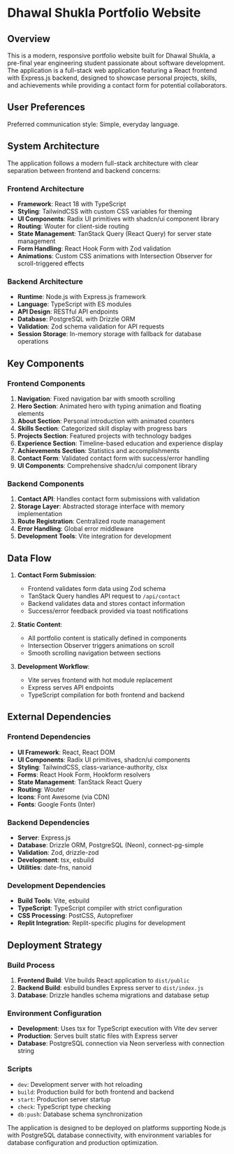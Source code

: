 # Dhawal Shukla Portfolio Website

## Overview

This is a modern, responsive portfolio website built for Dhawal Shukla, a pre-final year engineering student passionate about software development. The application is a full-stack web application featuring a React frontend with Express.js backend, designed to showcase personal projects, skills, and achievements while providing a contact form for potential collaborators.

## User Preferences

Preferred communication style: Simple, everyday language.

## System Architecture

The application follows a modern full-stack architecture with clear separation between frontend and backend concerns:

### Frontend Architecture
- **Framework**: React 18 with TypeScript
- **Styling**: TailwindCSS with custom CSS variables for theming
- **UI Components**: Radix UI primitives with shadcn/ui component library
- **Routing**: Wouter for client-side routing
- **State Management**: TanStack Query (React Query) for server state management
- **Form Handling**: React Hook Form with Zod validation
- **Animations**: Custom CSS animations with Intersection Observer for scroll-triggered effects

### Backend Architecture
- **Runtime**: Node.js with Express.js framework
- **Language**: TypeScript with ES modules
- **API Design**: RESTful API endpoints
- **Database**: PostgreSQL with Drizzle ORM
- **Validation**: Zod schema validation for API requests
- **Session Storage**: In-memory storage with fallback for database operations

## Key Components

### Frontend Components
1. **Navigation**: Fixed navigation bar with smooth scrolling
2. **Hero Section**: Animated hero with typing animation and floating elements
3. **About Section**: Personal introduction with animated counters
4. **Skills Section**: Categorized skill display with progress bars
5. **Projects Section**: Featured projects with technology badges
6. **Experience Section**: Timeline-based education and experience display
7. **Achievements Section**: Statistics and accomplishments
8. **Contact Form**: Validated contact form with success/error handling
9. **UI Components**: Comprehensive shadcn/ui component library

### Backend Components
1. **Contact API**: Handles contact form submissions with validation
2. **Storage Layer**: Abstracted storage interface with memory implementation
3. **Route Registration**: Centralized route management
4. **Error Handling**: Global error middleware
5. **Development Tools**: Vite integration for development

## Data Flow

1. **Contact Form Submission**:
   - Frontend validates form data using Zod schema
   - TanStack Query handles API request to `/api/contact`
   - Backend validates data and stores contact information
   - Success/error feedback provided via toast notifications

2. **Static Content**:
   - All portfolio content is statically defined in components
   - Intersection Observer triggers animations on scroll
   - Smooth scrolling navigation between sections

3. **Development Workflow**:
   - Vite serves frontend with hot module replacement
   - Express serves API endpoints
   - TypeScript compilation for both frontend and backend

## External Dependencies

### Frontend Dependencies
- **UI Framework**: React, React DOM
- **UI Components**: Radix UI primitives, shadcn/ui components
- **Styling**: TailwindCSS, class-variance-authority, clsx
- **Forms**: React Hook Form, Hookform resolvers
- **State Management**: TanStack React Query
- **Routing**: Wouter
- **Icons**: Font Awesome (via CDN)
- **Fonts**: Google Fonts (Inter)

### Backend Dependencies
- **Server**: Express.js
- **Database**: Drizzle ORM, PostgreSQL (Neon), connect-pg-simple
- **Validation**: Zod, drizzle-zod
- **Development**: tsx, esbuild
- **Utilities**: date-fns, nanoid

### Development Dependencies
- **Build Tools**: Vite, esbuild
- **TypeScript**: TypeScript compiler with strict configuration
- **CSS Processing**: PostCSS, Autoprefixer
- **Replit Integration**: Replit-specific plugins for development

## Deployment Strategy

### Build Process
1. **Frontend Build**: Vite builds React application to `dist/public`
2. **Backend Build**: esbuild bundles Express server to `dist/index.js`
3. **Database**: Drizzle handles schema migrations and database setup

### Environment Configuration
- **Development**: Uses tsx for TypeScript execution with Vite dev server
- **Production**: Serves built static files with Express server
- **Database**: PostgreSQL connection via Neon serverless with connection string

### Scripts
- `dev`: Development server with hot reloading
- `build`: Production build for both frontend and backend
- `start`: Production server startup
- `check`: TypeScript type checking
- `db:push`: Database schema synchronization

The application is designed to be deployed on platforms supporting Node.js with PostgreSQL database connectivity, with environment variables for database configuration and production optimization.